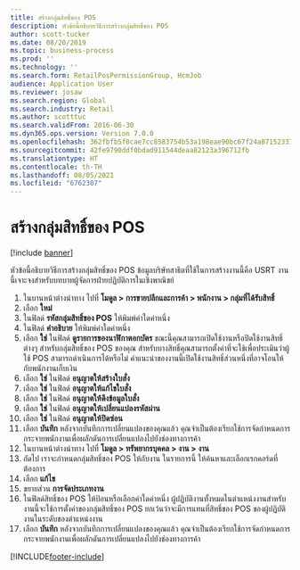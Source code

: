 ```yaml
---
title: สร้างกลุ่มสิทธิ์ของ POS
description: หัวข้อนี้อธิบายวิธีการสร้างกลุ่มสิทธิ์ของ POS
author: scott-tucker
ms.date: 08/20/2019
ms.topic: business-process
ms.prod: ''
ms.technology: ''
ms.search.form: RetailPosPermissionGroup, HcmJob
audience: Application User
ms.reviewer: josaw
ms.search.region: Global
ms.search.industry: Retail
ms.author: scotttuc
ms.search.validFrom: 2016-06-30
ms.dyn365.ops.version: Version 7.0.0
ms.openlocfilehash: 362fbfb5f0cae7cc8583754b53a198eae90bc67f24a871523374c4b7997826eb
ms.sourcegitcommit: 42fe9790ddf0bdad911544deaa82123a396712fb
ms.translationtype: HT
ms.contentlocale: th-TH
ms.lasthandoff: 08/05/2021
ms.locfileid: "6762307"
---
```

# <a name="create-pos-permission-groups"></a>สร้างกลุ่มสิทธิ์ของ POS

[!include [banner](../includes/banner.md)]

หัวข้อนี้อธิบายวิธีการสร้างกลุ่มสิทธิ์ของ POS ข้อมูลบริษัทสาธิตที่ใช้ในการสร้างงานนี้คือ USRT  งานนี้เจาะจงสำหรับบทบาทผู้จัดการฝ่ายปฏิบัติการในเชิงพาณิชย์

1. ในบานหน้าต่างนำทาง ไปที่ **โมดูล > การขายปลีกและการค้า > พนักงาน > กลุ่มที่ได้รับสิทธิ์**
2. เลือก **ใหม่**
3. ในฟิลด์ **รหัสกลุ่มสิทธิ์ของ POS** ให้พิมพ์ค่าใดค่าหนึ่ง
4. ในฟิลด์ **คำอธิบาย** ให้พิมพ์ค่าใดค่าหนึ่ง
5. เลือก **ใช่** ในฟิลด์ **ดูรายการของนาฬิกาตอกบัตร** ขณะนี้คุณสามารถเปิดใช้งานหรือปิดใช้งานสิทธิ์ต่างๆ สำหรับกลุ่มสิทธิ์ของ POS ของคุณ  สำหรับบางสิทธิ์คุณสามารถตั้งค่าที่จะใช้เพื่อประเมินว่าผู้ใช้ POS สามารถดำเนินการได้หรือไม่  คำแนะนำของงานนี้เปิดใช้งานสิทธิ์ส่วนหนึ่งที่อาจโอนให้กับพนักงานเก็บเงิน  
6. เลือก **ใช่** ในฟิลด์ **อนุญาตให้สร้างใบสั่ง**
7. เลือก **ใช่** ในฟิลด์ **อนุญาตให้แก้ไขใบสั่ง**
8. เลือก **ใช่** ในฟิลด์ **อนุญาตให้ดึงข้อมูลใบสั่ง**
9. เลือก **ใช่** ในฟิลด์ **อนุญาตให้เปลี่ยนแปลงรหัสผ่าน**
10. เลือก **ใช่** ในฟิลด์ **อนุญาตให้ปิดซ่อน**
11. เลือก **บันทึก** หลังจากบันทึกการเปลี่ยนแปลงของคุณแล้ว คุณจำเป็นต้องเรียกใช้การจัดกำหนดการกระจายพนักงานเพื่อผลักดันการเปลี่ยนแปลงไปยังช่องทางการค้า 
12. ในบานหน้าต่างนำทาง ไปที่ **โมดูล > ทรัพยากรบุคคล > งาน > งาน**
13. ถัดไป เราจะกำหนดกลุ่มสิทธิ์ของ POS ให้กับงาน ในรายการนี้ ให้ค้นหาและเลือกเรกคอร์ดที่ต้องการ
14. เลือก **แก้ไข**
15. ขยายส่วน **การจัดประเภทงาน**
16. ในฟิลด์สิทธิ์ของ POS ให้ป้อนหรือเลือกค่าใดค่าหนึ่ง ผู้ปฏิบัติงานทั้งหมดในตำแหน่งงานสำหรับงานนี้จะใช้การตั้งค่าของกลุ่มสิทธิ์ของ POS ยกเว้นว่าจะมีการแทนที่สิทธิ์ของ POS ของผู้ปฏิบัติงานในระดับของตำแหน่งงาน  
17. เลือก **บันทึก** หลังจากบันทึกการเปลี่ยนแปลงของคุณแล้ว คุณจำเป็นต้องเรียกใช้การจัดกำหนดการกระจายพนักงานเพื่อผลักดันการเปลี่ยนแปลงไปยังช่องทางการค้า  



[!INCLUDE[footer-include](../../includes/footer-banner.md)]